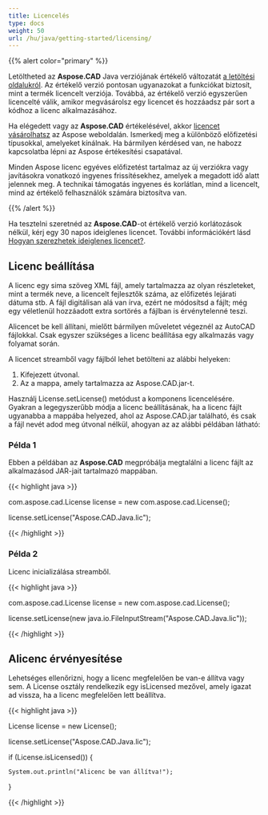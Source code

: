 ```yaml
---
title: Licencelés
type: docs
weight: 50
url: /hu/java/getting-started/licensing/
---
```


{{% alert color="primary" %}}

Letöltheted az **Aspose.CAD** Java verziójának értékelő változatát [a letöltési oldalukról](https://releases.aspose.com/java/repo/com/aspose/aspose-cad/). Az értékelő verzió pontosan ugyanazokat a funkciókat biztosít, mint a termék licencelt verziója. Továbbá, az értékelő verzió egyszerűen licencelté válik, amikor megvásárolsz egy licencet és hozzáadsz pár sort a kódhoz a licenc alkalmazásához.

Ha elégedett vagy az **Aspose.CAD** értékelésével, akkor [licencet vásárolhatsz](https://purchase.aspose.com/buy) az Aspose weboldalán. Ismerkedj meg a különböző előfizetési típusokkal, amelyeket kínálnak. Ha bármilyen kérdésed van, ne habozz kapcsolatba lépni az Aspose értékesítési csapatával.

Minden Aspose licenc egyéves előfizetést tartalmaz az új verziókra vagy javításokra vonatkozó ingyenes frissítésekhez, amelyek a megadott idő alatt jelennek meg. A technikai támogatás ingyenes és korlátlan, mind a licencelt, mind az értékelő felhasználók számára biztosítva van.

{{% /alert %}}

Ha tesztelni szeretnéd az **Aspose.CAD**-ot értékelő verzió korlátozások nélkül, kérj egy 30 napos ideiglenes licencet. További információkért lásd [Hogyan szerezhetek ideiglenes licencet?](https://purchase.aspose.com/temporary-license).

## **Licenc beállítása**

A licenc egy sima szöveg XML fájl, amely tartalmazza az olyan részleteket, mint a termék neve, a licencelt fejlesztők száma, az előfizetés lejárati dátuma stb. A fájl digitálisan alá van írva, ezért ne módosítsd a fájlt; még egy véletlenül hozzáadott extra sortörés a fájlban is érvénytelenné teszi.

Alicencet be kell állítani, mielőtt bármilyen műveletet végeznél az AutoCAD fájlokkal. Csak egyszer szükséges a licenc beállítása egy alkalmazás vagy folyamat során.

A licencet streamből vagy fájlból lehet betölteni az alábbi helyeken:

1. Kifejezett útvonal.
1. Az a mappa, amely tartalmazza az Aspose.CAD.jar-t.

Használj License.setLicense() metódust a komponens licencelésére. Gyakran a legegyszerűbb módja a licenc beállításának, ha a licenc fájlt ugyanabba a mappába helyezed, ahol az Aspose.CAD.jar található, és csak a fájl nevét adod meg útvonal nélkül, ahogyan az az alábbi példában látható:

### **Példa 1**

Ebben a példában az **Aspose.CAD** megpróbálja megtalálni a licenc fájlt az alkalmazásod JAR-jait tartalmazó mappában.

{{< highlight java >}}

com.aspose.cad.License license = new com.aspose.cad.License();

license.setLicense("Aspose.CAD.Java.lic");

{{< /highlight >}}

### **Példa 2**

Licenc inicializálása streamből.

{{< highlight java >}}

com.aspose.cad.License license = new com.aspose.cad.License();

license.setLicense(new java.io.FileInputStream("Aspose.CAD.Java.lic"));

{{< /highlight >}}

## **Alicenc érvényesítése**

Lehetséges ellenőrizni, hogy a licenc megfelelően be van-e állítva vagy sem. A License osztály rendelkezik egy isLicensed mezővel, amely igazat ad vissza, ha a licenc megfelelően lett beállítva.

{{< highlight java >}}

License license = new License();

license.setLicense("Aspose.CAD.Java.lic");

if (License.isLicensed()) {

    System.out.println("Alicenc be van állítva!");

}

{{< /highlight >}}
